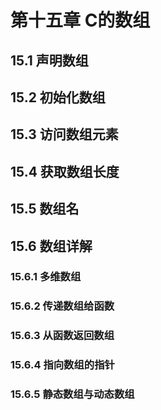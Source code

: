 # 第十五章 C的数组

## 15.1 声明数组

## 15.2 初始化数组

## 15.3 访问数组元素

## 15.4 获取数组长度

## 15.5 数组名

## 15.6 数组详解

### 15.6.1 多维数组

### 15.6.2 传递数组给函数

### 15.6.3 从函数返回数组

### 15.6.4 指向数组的指针

### 15.6.5 静态数组与动态数组
